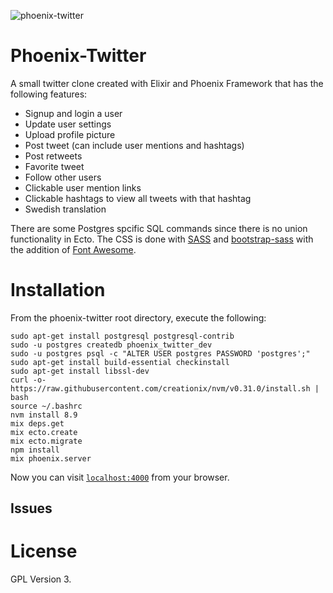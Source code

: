 ![phoenix-twitter](https://github.com/mharrys/phoenix-twitter/raw/master/scrot.png)

# Phoenix-Twitter

A small twitter clone created with Elixir and Phoenix Framework that has the
following features:

  * Signup and login a user
  * Update user settings
  * Upload profile picture
  * Post tweet (can include user mentions and hashtags)
  * Post retweets
  * Favorite tweet
  * Follow other users
  * Clickable user mention links
  * Clickable hashtags to view all tweets with that hashtag
  * Swedish translation

There are some Postgres spcific SQL commands since there is no union
functionality in Ecto. The CSS is done with [SASS](http://sass-lang.com/) and
[bootstrap-sass](https://github.com/twbs/bootstrap-sass) with the addition of
[Font Awesome](http://fontawesome.io/).

# Installation
From the phoenix-twitter root directory, execute the following:
```
sudo apt-get install postgresql postgresql-contrib
sudo -u postgres createdb phoenix_twitter_dev
sudo -u postgres psql -c "ALTER USER postgres PASSWORD 'postgres';"
sudo apt-get install build-essential checkinstall
sudo apt-get install libssl-dev
curl -o- https://raw.githubusercontent.com/creationix/nvm/v0.31.0/install.sh | bash
source ~/.bashrc
nvm install 8.9
mix deps.get
mix ecto.create
mix ecto.migrate
npm install
mix phoenix.server
```
Now you can visit [`localhost:4000`](http://localhost:4000) from your browser.

## Issues


# License

GPL Version 3.
